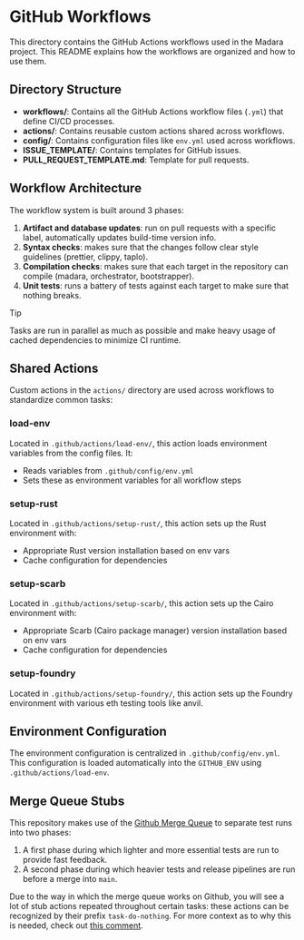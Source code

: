 # GitHub Workflows

This directory contains the GitHub Actions workflows used in the Madara project.
This README explains how the workflows are organized and how to use them.

## Directory Structure

- **workflows/**: Contains all the GitHub Actions workflow files (`.yml`) that define CI/CD processes.
- **actions/**: Contains reusable custom actions shared across workflows.
- **config/**: Contains configuration files like `env.yml` used across workflows.
- **ISSUE_TEMPLATE/**: Contains templates for GitHub issues.
- **PULL_REQUEST_TEMPLATE.md**: Template for pull requests.

## Workflow Architecture

The workflow system is built around 3 phases:

1. **Artifact and database updates**: run on pull requests with a specific label, automatically updates build-time version info.
2. **Syntax checks**: makes sure that the changes follow clear style guidelines (prettier, clippy, taplo).
3. **Compilation checks**: makes sure that each target in the repository can compile (madara, orchestrator, bootstrapper).
4. **Unit tests**: runs a battery of tests against each target to make sure that nothing breaks.

> [!TIP]
> Tasks are run in parallel as much as possible and make heavy usage of cached dependencies to minimize CI runtime.

## Shared Actions

Custom actions in the `actions/` directory are used across workflows to standardize common tasks:

### load-env

Located in `.github/actions/load-env/`, this action loads environment variables from the config files. It:

- Reads variables from `.github/config/env.yml`
- Sets these as environment variables for all workflow steps

### setup-rust

Located in `.github/actions/setup-rust/`, this action sets up the Rust environment with:

- Appropriate Rust version installation based on env vars
- Cache configuration for dependencies

### setup-scarb

Located in `.github/actions/setup-scarb/`, this action sets up the Cairo environment with:

- Appropriate Scarb (Cairo package manager) version installation based on env vars
- Cache configuration for dependencies

### setup-foundry

Located in `.github/actions/setup-foundry/`, this action sets up the Foundry environment with various eth testing tools like anvil.

## Environment Configuration

The environment configuration is centralized in `.github/config/env.yml`. This configuration is loaded automatically into the `GITHUB_ENV` using `.github/actions/load-env`.

## Merge Queue Stubs

This repository makes use of the [Github Merge Queue] to separate test runs into two phases:

1. A first phase during which lighter and more essential tests are run to provide fast feedback.
2. A second phase during which heavier tests and release pipelines are run before a merge into `main`.

Due to the way in which the merge queue works on Github, you will see a lot of stub actions repeated throughout certain tasks: these actions can be recognized by their prefix `task-do-nothing`. For more context as to why this is needed, check out [this comment].


[Github Merge Queue]: https://docs.github.com/en/repositories/configuring-branches-and-merges-in-your-repository/configuring-pull-request-merges/managing-a-merge-queue
[this comment]: https://github.com/madara-alliance/madara/pull/633#discussion_r2086165929
